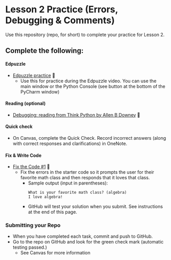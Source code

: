 # Lesson 2 Practice (Errors, Debugging & Comments)

Use this repository (repo, for short) to complete your practice for Lesson 2.

## Complete the following:
#### Edpuzzle
* [Edpuzzle practice](edpuzzle_practice.py) 🥉
  * Use this for practice during the Edpuzzle video. You can use the main window or the Python Console (see button at the bottom of the PyCharm window)

#### Reading (optional) 
* [Debugging: reading from Think Python by Allen B Downey](https://www.greenteapress.com/thinkpython/html/thinkpython021.html#:~:text=1%20Syntax%20errors%20are%20produced%20by%20Python%20when,messages%20but%20doesn%E2%80%99t%20do%20the%20right%20thing.%20) 🥇

#### Quick check
* On Canvas, complete the Quick Check. Record incorrect answers (along with correct responses and clarifications) in OneNote.

#### Fix & Write Code  
* [Fix the Code #1](fix_code_1.py) 🥉
  * Fix the errors in the starter code so it prompts the user for their favorite math class and then responds that it loves that class. 
    * Sample output (input in parentheses): 
      ```
      What is your favorite math class? (algebra)
      I love algebra!
      ```
    * GitHub will test your solution when you submit. See instructions at the end of this page.
### Submitting your Repo
* When you have completed each task, commit and push to GitHub. 
* Go to the repo on GitHub and look for the green check mark (automatic testing passed.)
  * See Canvas for more information
  


